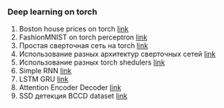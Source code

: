 ### Deep learning on torch

1. Boston house prices on torch [link](https://github.com/520911/deep_learning_torch/blob/main/dll_1.ipynb)
2. FashionMNIST on torch perceptron [link](https://github.com/520911/deep_learning_torch/blob/main/dll_2.ipynb)
3. Простая сверточная сеть на torch [link](https://github.com/520911/deep_learning_torch/blob/main/dll_3.ipynb)
4. Использование разных архитектур сверточных сетей [link](https://github.com/520911/deep_learning_torch/blob/main/dll_4.ipynb)
5. Использование разных torch shedulers [link](https://github.com/520911/deep_learning_torch/blob/main/dll_5.ipynb)
6. Simple RNN [link](https://github.com/520911/deep_learning_torch/blob/main/dll_6.ipynb)
7. LSTM GRU [link](https://github.com/520911/deep_learning_torch/blob/main/dll_7.ipynb)
8. Attention Encoder Decoder [link](https://github.com/520911/deep_learning_torch/blob/main/dll_8.ipynb)
9. SSD детекция BCCD dataset [link](https://github.com/520911/deep_learning_torch/blob/main/dll_9.ipynb)
